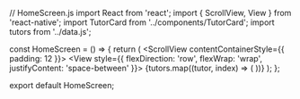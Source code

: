 // HomeScreen.js
import React from 'react';
import { ScrollView, View } from 'react-native';
import TutorCard from '../components/TutorCard';
import tutors from '../data.js';


const HomeScreen = () => {
  return (
    <ScrollView contentContainerStyle={{ padding: 12 }}>
      <View style={{ flexDirection: 'row', flexWrap: 'wrap', justifyContent: 'space-between' }}>
        {tutors.map((tutor, index) => (
          <TutorCard
            key={index}
            name={tutor.name}
            subject={tutor.subject}
            rating={tutor.rating}
            price={tutor.price}
            location={tutor.location}
            imageUrl={tutor.imageUrl}
          />
        ))}
      </View>
    </ScrollView>
  );
};

export default HomeScreen;
